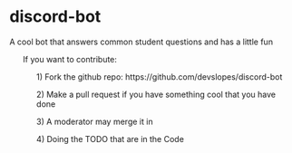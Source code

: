 # discord-bot
A cool bot that answers common student questions and has a little fun
<br/>

<ul>
If you want to contribute:
<ol>  1) Fork the github repo: https://github.com/devslopes/discord-bot </ol>
<ol>  2) Make a pull request if you have something cool that you have done </ol>
<ol>  3) A moderator may merge it in </ol>
<ol>  4) Doing the TODO that are in the Code </ol>
</ul>
